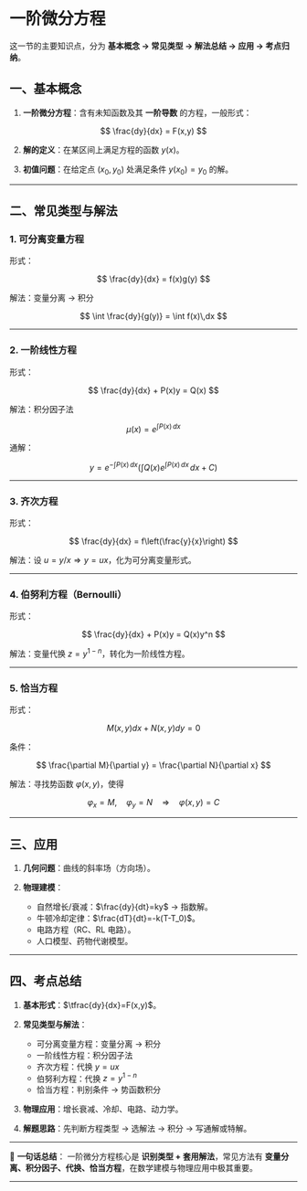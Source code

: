 # 一阶微分方程
这一节的主要知识点，分为 **基本概念 → 常见类型 → 解法总结 → 应用 → 考点归纳**。



## 一、基本概念

1. **一阶微分方程**：含有未知函数及其 **一阶导数** 的方程，一般形式：

$$
\frac{dy}{dx} = F(x,y)
$$

2. **解的定义**：在某区间上满足方程的函数 $y(x)$。

3. **初值问题**：在给定点 $(x_0,y_0)$ 处满足条件 $y(x_0)=y_0$ 的解。

---

## 二、常见类型与解法

### 1. 可分离变量方程

形式：

$$
\frac{dy}{dx} = f(x)g(y)
$$

解法：变量分离 → 积分

$$
\int \frac{dy}{g(y)} = \int f(x)\,dx
$$

---

### 2. 一阶线性方程

形式：

$$
\frac{dy}{dx} + P(x)y = Q(x)
$$

解法：积分因子法

$$
\mu(x) = e^{\int P(x)\,dx}
$$

通解：

$$
y = e^{-\int P(x)\,dx}\Big(\int Q(x)e^{\int P(x)\,dx}\,dx + C\Big)
$$

---

### 3. 齐次方程

形式：

$$
\frac{dy}{dx} = f\left(\frac{y}{x}\right)
$$

解法：设 $u=y/x \Rightarrow y=ux$，化为可分离变量形式。

---

### 4. 伯努利方程（Bernoulli）

形式：

$$
\frac{dy}{dx} + P(x)y = Q(x)y^n
$$

解法：变量代换 $z=y^{1-n}$，转化为一阶线性方程。

---

### 5. 恰当方程

形式：

$$
M(x,y)dx + N(x,y)dy=0
$$

条件：

$$
\frac{\partial M}{\partial y} = \frac{\partial N}{\partial x}
$$

解法：寻找势函数 $\varphi(x,y)$，使得

$$
\varphi_x = M, \quad \varphi_y = N \quad \Rightarrow \quad \varphi(x,y)=C
$$

---

## 三、应用

1. **几何问题**：曲线的斜率场（方向场）。
2. **物理建模**：

   * 自然增长/衰减：$\frac{dy}{dt}=ky$ → 指数解。
   * 牛顿冷却定律：$\frac{dT}{dt}=-k(T-T_0)$。
   * 电路方程（RC、RL 电路）。
   * 人口模型、药物代谢模型。

---

## 四、考点总结

1. **基本形式**：$\tfrac{dy}{dx}=F(x,y)$。
2. **常见类型与解法**：

   * 可分离变量方程：变量分离 → 积分
   * 一阶线性方程：积分因子法
   * 齐次方程：代换 $y=ux$
   * 伯努利方程：代换 $z=y^{1-n}$
   * 恰当方程：判别条件 → 势函数积分
3. **物理应用**：增长衰减、冷却、电路、动力学。
4. **解题思路**：先判断方程类型 → 选解法 → 积分 → 写通解或特解。

---

📌 **一句话总结**：
一阶微分方程核心是 **识别类型 + 套用解法**，常见方法有 **变量分离、积分因子、代换、恰当方程**，在数学建模与物理应用中极其重要。

---


